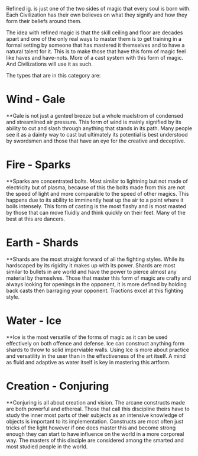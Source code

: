 Refined ig. is just one of the two sides of magic that every soul is born with. Each Civilization has their own believes on what they signify and how they form their beliefs around them. 

The idea with refined magic is that the skill ceiling and floor are decades apart and one of the only real ways to master them is to get training in a formal setting by someone that has mastered it themselves and to have a natural talent for it. This is to make those that have this form of magic feel like haves and have-nots. More of a cast system with this form of magic. And Civilizations will use it as such. 

The types that are in this category are:
# Wind - Gale

**Gale is not just a genteel breeze but a whole maelstrom of condensed and streamlined air pressure. This form of wind is mainly signified by its ability to cut and slash through anything that stands in its path. Many people see it as a dainty way to cast but ultimately its potential is best understood by swordsmen and those that have an eye for the creative and deceptive. 

# Fire - Sparks

**Sparks are concentrated bolts. Most similar to lightning but not made of electricity but of plasma, because of this the bolts made from this are not the speed of light and more comparable to the speed of other magics. This happens due to its ability to imminently heat up the air to a point where it boils intensely. This form of casting is the most flashy and is most masted by those that can move fluidly and think quickly on their feet. Many of the best at this are dancers. 

# Earth - Shards

**Shards are the most straight forward of all the fighting styles. While its hardscaped by its rigidity it makes up with its power. Shards are most similar to bullets in are world and have the power to pierce almost any material by themselves. Those that master this form of magic are crafty and always looking for openings in the opponent, it is more defined by holding back casts then barraging your opponent. Tractions excel at this fighting style. 

# Water - Ice
**Ice is the most versatile of the forms of magic as it can be used effectively on both offence and defense. Ice can construct anything form shards to throw to solid imperviable walls. Using Ice is more about practice and versatility in the user than in the effectiveness of the art itself. A mind as fluid and adaptive as water itself is key in mastering this artform. 

# Creation - Conjuring

**Conjuring is all about creation and vision. The arcane constructs made are both powerful and ethereal. Those that call this discipline theirs have to study the inner most parts of their subjects as an intensive knowledge of objects is important to its implementation. Constructs are most often just tricks of the light however if one does master this and become strong enough they can start to have influence on the world in a more corporeal way. The masters of this disciple are considered among the smarted and most studied people in the world. 

